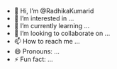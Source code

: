 - 👋 Hi, I’m @RadhikaKumarid
- 👀 I’m interested in ...
- 🌱 I’m currently learning ...
- 💞️ I’m looking to collaborate on ...
- 📫 How to reach me ...
- 😄 Pronouns: ...
- ⚡ Fun fact: ...

<!---
RadhikaKumarid/RadhikaKumarid is a ✨ special ✨ repository because its `README.md` (this file) appears on your GitHub profile.
You can click the Preview link to take a look at your changes.
--->

